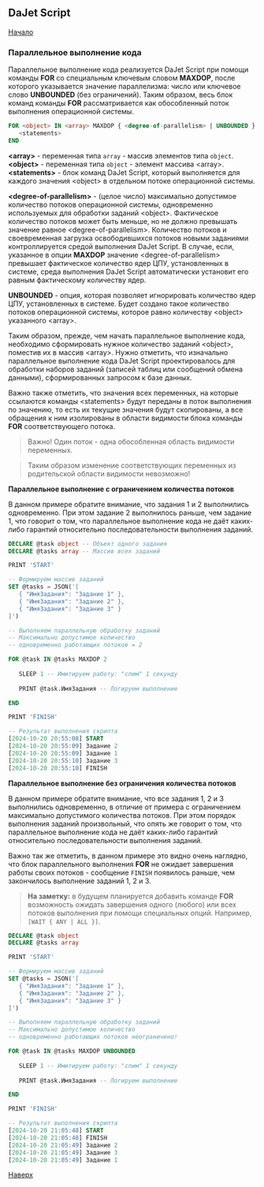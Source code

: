 ## DaJet Script

[Начало](https://github.com/zhichkin/dajet/tree/main/doc/dajet-script/README.md)

### Параллельное выполнение кода

Параллельное выполнение кода реализуется DaJet Script при помощи команды **FOR** со специальным ключевым словом **MAXDOP**, после которого указывается значение параллелизма: число или ключевое слово **UNBOUNDED** (без ограничений). Таким образом, весь блок команд команды **FOR** рассматривается как обособленный поток выполнения операционной системы.

```SQL
FOR <object> IN <array> MAXDOP { <degree-of-parallelism> | UNBOUNDED }
   <statements>
END
```
**\<array\>** - переменная типа ```array``` - массив элементов типа ```object```.<br>
**\<object\>** - переменная типа ```object``` - элемент массива \<array\>.<br>
**\<statements\>** - блок команд DaJet Script, который выполняется для каждого значения \<object\> в отдельном потоке операционной системы.

**\<degree-of-parallelism\>** - (целое число) максимально допустимое количество потоков операционной системы, одновременно используемых для обработки заданий \<object\>. Фактическое количество потоков может быть меньше, но не должно превышать значение равное \<degree-of-parallelism\>. Количество потоков и своевременная загрузка освободившихся потоков новыми заданиями контроллируется средой выполнения DaJet Script. В случае, если, указанное в опции **MAXDOP** значение \<degree-of-parallelism\> превышает фактическое количество ядер ЦПУ, установленных в системе, среда выполнения DaJet Script автоматически установит его равным фактическому количеству ядер.

**UNBOUNDED** - опция, которая позволяет игнорировать количество ядер ЦПУ, установленных в системе. Будет создано такое количество потоков операционной системы, которое равно количеству \<object\> указанного \<array\>.

Таким образом, прежде, чем начать параллельное выполнение кода, необходимо сформировать нужное количество заданий \<object\>, поместив их в массив \<array\>. Нужно отметить, что изначально параллельное выполнение кода DaJet Script проектировалось для обработки наборов заданий (записей таблиц или сообщений обмена данными), сформированных запросом к базе данных.

Важно также отметить, что значения всех переменных, на которые ссылаются команды \<statements\> будут переданы в поток выполнения по значению, то есть их текущие значения будут скопированы, а все обращения к ним изолированы в области видимости блока команды **FOR** соответствующего потока.

> Важно! Один поток - одна обособленная область видимости переменных.

> Таким образом изменение соответствующих переменных из родительской области видимости невозможно!

**Параллельное выполнение с ограничением количества потоков**

В данном примере обратите внимание, что задания 1 и 2 выполнились одновременно. При этом задание 2 выполнилось раньше, чем задание 1, что говорит о том, что параллельное выполнение кода не даёт каких-либо гарантий относительно последовательности выполнения заданий.

```SQL
DECLARE @task object -- Объект одного задания
DECLARE @tasks array -- Массив всех заданий

PRINT 'START'

-- Формируем массив заданий
SET @tasks = JSON('[
   { "ИмяЗадания": "Задание 1" },
   { "ИмяЗадания": "Задание 2" },
   { "ИмяЗадания": "Задание 3" }
]')

-- Выполняем параллельную обработку заданий
-- Максимально допустимое количество
-- одновременно работающих потоков = 2

FOR @task IN @tasks MAXDOP 2
   
   SLEEP 1 -- Имитируем работу: "спим" 1 секунду
   
   PRINT @task.ИмяЗадания -- Логируем выполнение

END

PRINT 'FINISH'

-- Результат выполнения скрипта
[2024-10-20 20:55:08] START
[2024-10-20 20:55:09] Задание 2
[2024-10-20 20:55:09] Задание 1
[2024-10-20 20:55:10] Задание 3
[2024-10-20 20:55:10] FINISH
```

**Параллельное выполнение без ограничения количества потоков**

В данном примере обратите внимание, что все задания 1, 2 и 3 выполнились одновременно, в отличие от примера с ограничением максимально допустимого количества потоков. При этом порядок выполнения заданий произвольный, что опять же говорит о том, что параллельное выполнение кода не даёт каких-либо гарантий относительно последовательности выполнения заданий.

Важно так же отметить, в данном примере это видно очень наглядно, что блок параллельного выполнения **FOR** не ожидает завершения работы своих потоков - сообщение ```FINISH``` появилось раньше, чем закончилось выполнение заданий 1, 2 и 3.

> **На заметку:** в будущем планируется добавить команде **FOR** возможность ожидать завершения одного (любого) или всех потоков выполнения при помощи специальных опций. Например, ```[WAIT { ANY | ALL }]```.

```SQL
DECLARE @task object
DECLARE @tasks array

PRINT 'START'

-- Формируем массив заданий
SET @tasks = JSON('[
   { "ИмяЗадания": "Задание 1" },
   { "ИмяЗадания": "Задание 2" },
   { "ИмяЗадания": "Задание 3" }
]')

-- Выполняем параллельную обработку заданий
-- Максимально допустимое количество
-- одновременно работающих потоков неограничено!

FOR @task IN @tasks MAXDOP UNBOUNDED
   
   SLEEP 1 -- Имитируем работу: "спим" 1 секунду
   
   PRINT @task.ИмяЗадания -- Логируем выполнение

END

PRINT 'FINISH'

-- Результат выполнения скрипта
[2024-10-20 21:05:48] START
[2024-10-20 21:05:48] FINISH
[2024-10-20 21:05:49] Задание 2
[2024-10-20 21:05:49] Задание 3
[2024-10-20 21:05:49] Задание 1
```

[Наверх](#параллельное-выполнение-кода)

